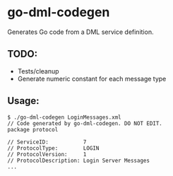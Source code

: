 # go-dml-codegen
Generates Go code from a DML service definition.

## TODO:
* Tests/cleanup
* Generate numeric constant for each message type

## Usage:
```
$ ./go-dml-codegen LoginMessages.xml
// Code generated by go-dml-codegen. DO NOT EDIT.
package protocol

// ServiceID:           7
// ProtocolType:        LOGIN
// ProtocolVersion:     1
// ProtocolDescription: Login Server Messages
...
```